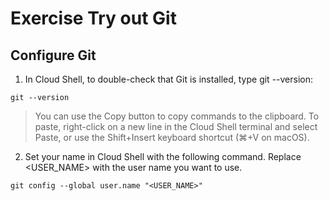 # Exercise Try out Git

## Configure Git
1. In Cloud Shell, to double-check that Git is installed, type git --version:
```
git --version
```
> You can use the Copy button to copy commands to the clipboard. To paste, right-click on a new line in the Cloud Shell terminal and select Paste, or use the Shift+Insert keyboard shortcut (⌘+V on macOS).

2. Set your name in Cloud Shell with the following command. Replace <USER_NAME> with the user name you want to use.
```
git config --global user.name "<USER_NAME>"
```
